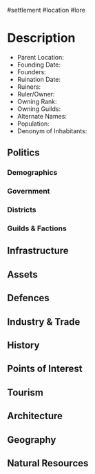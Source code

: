 #settlement #location #lore 
# Description

- Parent Location:
- Founding Date:
- Founders:
- Ruination Date:
- Ruiners:
- Ruler/Owner:
- Owning Rank:
- Owning Guilds:
- Alternate Names:
- Population:
- Denonym of Inhabitants:

## Politics
### Demographics

### Government

### Districts

### Guilds & Factions

## Infrastructure

## Assets

## Defences

## Industry & Trade

## History

## Points of Interest

## Tourism

## Architecture

## Geography

## Natural Resources